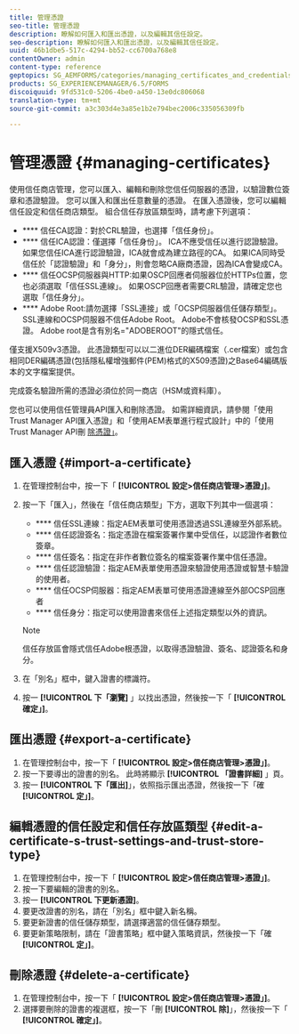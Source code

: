```yaml
---
title: 管理憑證
seo-title: 管理憑證
description: 瞭解如何匯入和匯出憑證，以及編輯其信任設定。
seo-description: 瞭解如何匯入和匯出憑證，以及編輯其信任設定。
uuid: 46b1dbe5-517c-4294-bb52-cc6700a768e8
contentOwner: admin
content-type: reference
geptopics: SG_AEMFORMS/categories/managing_certificates_and_credentials
products: SG_EXPERIENCEMANAGER/6.5/FORMS
discoiquuid: 9fd531c0-5206-4be0-a450-13e0dc806068
translation-type: tm+mt
source-git-commit: a3c303d4e3a85e1b2e794bec2006c335056309fb

---
```



# 管理憑證 {#managing-certificates}

使用信任商店管理，您可以匯入、編輯和刪除您信任伺服器的憑證，以驗證數位簽章和憑證驗證。 您可以匯入和匯出任意數量的憑證。 在匯入憑證後，您可以編輯信任設定和信任商店類型。 組合信任存放區類型時，請考慮下列選項：

* **** 信任CA認證：對於CRL驗證，也選擇「信任身份」。
* **** 信任ICA認證：僅選擇「信任身份」。 ICA不應受信任以進行認證驗證。 如果您信任ICA進行認證驗證，ICA就會成為建立路徑的CA。 如果ICA同時受信任於「認證驗證」和「身分」，則會忽略CA廠商憑證，因為ICA會變成CA。
* **** 信任OCSP伺服器與HTTP:如果OSCP回應者伺服器位於HTTPs位置，您也必須選取「信任SSL連線」。 如果OSCP回應者需要CRL驗證，請確定您也選取「信任身分」。
* **** Adobe Root:請勿選擇「SSL連接」或「OCSP伺服器信任儲存類型」。 SSL連線和OCSP伺服器不信任Adobe Root。 Adobe不會核發OCSP和SSL憑證。 Adobe root是含有別名=&quot;ADOBEROOT&quot;的隱式信任。

僅支援X509v3憑證。 此憑證類型可以以二進位DER編碼檔案（.cer檔案）或包含相同DER編碼憑證(包括隱私權增強郵件(PEM)格式的X509憑證)之Base64編碼版本的文字檔案提供。

完成簽名驗證所需的憑證必須位於同一商店（HSM或資料庫）。

您也可以使用信任管理員API匯入和刪除憑證。 如需詳細資訊，請參閱「使用Trust Manager API匯入憑證」和「使用AEM表單進行程式設計」中的「使用Trust Manager API刪 [除憑證」](https://www.adobe.com/go/learn_aemforms_programming_63)。

## 匯入憑證 {#import-a-certificate}

1. 在管理控制台中，按一下「 **[!UICONTROL 設定>信任商店管理>憑證」]**。
1. 按一下「匯入」，然後在「信任商店類型」下方，選取下列其中一個選項：

   * **** 信任SSL連線：指定AEM表單可使用憑證透過SSL連線至外部系統。
   * **** 信任認證簽名：指定憑證在檔案簽署作業中受信任，以認證作者數位簽章。
   * **** 信任簽名：指定在非作者數位簽名的檔案簽署作業中信任憑證。
   * **** 信任認證驗證：指定AEM表單使用憑證來驗證使用憑證或智慧卡驗證的使用者。
   * **** 信任OCSP伺服器：指定AEM表單可使用憑證連線至外部OCSP回應者
   * **** 信任身分：指定可以使用證書來信任上述指定類型以外的資訊。
   >[!NOTE]
   >
   >信任存放區會隱式信任Adobe根憑證，以取得憑證驗證、簽名、認證簽名和身分。

1. 在「別名」框中，鍵入證書的標識符。
1. 按一 **[!UICONTROL 下「瀏覽]** 」以找出憑證，然後按一下「 **[!UICONTROL 確定」]**。

## 匯出憑證 {#export-a-certificate}

1. 在管理控制台中，按一下「 **[!UICONTROL 設定>信任商店管理>憑證」]**。
1. 按一下要導出的證書的別名。 此時將顯示 **[!UICONTROL 「證書詳細]** 」頁。
1. 按一 **[!UICONTROL 下「匯出]**」，依照指示匯出憑證，然後按一下「確 **[!UICONTROL 定」]**。

## 編輯憑證的信任設定和信任存放區類型 {#edit-a-certificate-s-trust-settings-and-trust-store-type}

1. 在管理控制台中，按一下「 **[!UICONTROL 設定>信任商店管理>憑證」]**。
1. 按一下要編輯的證書的別名。
1. 按一 **[!UICONTROL 下更新憑證]**。
1. 要更改證書的別名，請在「別名」框中鍵入新名稱。
1. 要更新證書的信任儲存類型，請選擇適當的信任儲存類型。
1. 要更新策略限制，請在「證書策略」框中鍵入策略資訊，然後按一下「確 **[!UICONTROL 定」]**。

## 刪除憑證 {#delete-a-certificate}

1. 在管理控制台中，按一下「 **[!UICONTROL 設定>信任商店管理>憑證」]**。
1. 選擇要刪除的證書的複選框，按一下「刪 **[!UICONTROL 除]**」，然後按一下「 **[!UICONTROL 確定」]**。

